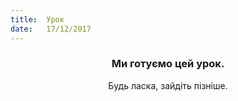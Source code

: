 ```yaml
---
title:  Урок
date:   17/12/2017
---
```


### <center>Ми готуємо цей урок.</center>
<center>Будь ласка, зайдіть пізніше.</center>